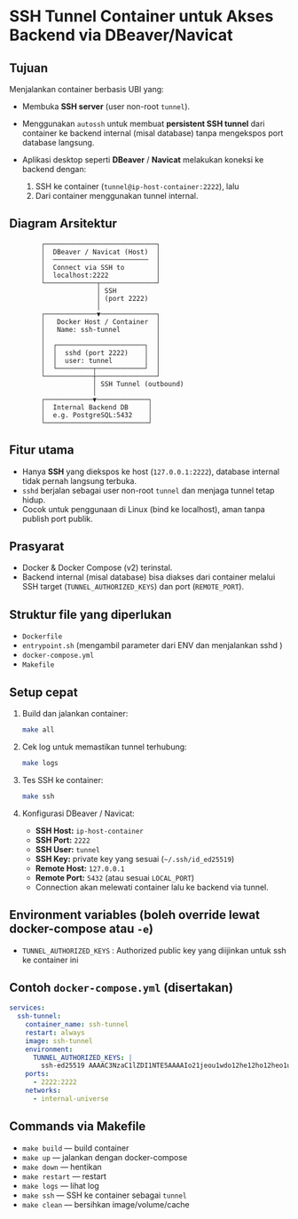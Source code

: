 # SSH Tunnel Container untuk Akses Backend via DBeaver/Navicat

## Tujuan

Menjalankan container berbasis UBI yang:

* Membuka **SSH server** (user non-root `tunnel`).
* Menggunakan `autossh` untuk membuat **persistent SSH tunnel** dari container ke backend internal (misal database) tanpa mengekspos port database langsung.
* Aplikasi desktop seperti **DBeaver** / **Navicat** melakukan koneksi ke backend dengan:

  1. SSH ke container (`tunnel@ip-host-container:2222`), lalu
  2. Dari container menggunakan tunnel internal.

## Diagram Arsitektur

```
        ┌────────────────────────────┐
        │  DBeaver / Navicat (Host)  │
        │  ────────────────────────  │
        │  Connect via SSH to        │
        │  localhost:2222            │
        └─────────────┬──────────────┘
                      │ SSH
                      │ (port 2222)
                      │
        ┌─────────────▼──────────────┐
        │   Docker Host / Container  │
        │   Name: ssh-tunnel         │
        │                            │
        │  ┌──────────────────────┐  │
        │  │  sshd (port 2222)    │  │
        │  │  user: tunnel        │  │
        │  └─────────┬────────────┘  │
        └────────────┼───────────────┘
                     │ SSH Tunnel (outbound)
                     │
        ┌────────────▼─────────────┐
        │  Internal Backend DB     │
        │  e.g. PostgreSQL:5432    │
        └──────────────────────────┘
```

## Fitur utama

* Hanya **SSH** yang diekspos ke host (`127.0.0.1:2222`), database internal tidak pernah langsung terbuka.
* `sshd` berjalan sebagai user non-root `tunnel` dan menjaga tunnel tetap hidup.
* Cocok untuk penggunaan di Linux (bind ke localhost), aman tanpa publish port publik.

## Prasyarat

* Docker & Docker Compose (v2) terinstal.
* Backend internal (misal database) bisa diakses dari container melalui SSH target (`TUNNEL_AUTHORIZED_KEYS`) dan port (`REMOTE_PORT`).

## Struktur file yang diperlukan

* `Dockerfile`
* `entrypoint.sh` (mengambil parameter dari ENV dan menjalankan sshd )
* `docker-compose.yml`
* `Makefile`

## Setup cepat
1. Build dan jalankan container:

   ```bash
   make all
   ```
2. Cek log untuk memastikan tunnel terhubung:

   ```bash
   make logs
   ```
3. Tes SSH ke container:

   ```bash
   make ssh
   ```
4. Konfigurasi DBeaver / Navicat:

   * **SSH Host:** `ip-host-container`
   * **SSH Port:** `2222`
   * **SSH User:** `tunnel`
   * **SSH Key:** private key yang sesuai (`~/.ssh/id_ed25519`)
   * **Remote Host:** `127.0.0.1`
   * **Remote Port:** `5432` (atau sesuai `LOCAL_PORT`)
   * Connection akan melewati container lalu ke backend via tunnel.

## Environment variables (boleh override lewat docker-compose atau `-e`)

* `TUNNEL_AUTHORIZED_KEYS` : Authorized public key yang diijinkan untuk ssh ke container ini

## Contoh `docker-compose.yml` (disertakan)

```yaml
services:
  ssh-tunnel:
    container_name: ssh-tunnel
    restart: always
    image: ssh-tunnel
    environment:
      TUNNEL_AUTHORIZED_KEYS: |
        ssh-ed25519 AAAAC3NzaC1lZDI1NTE5AAAAIo21jeou1wdo12he12ho12heo1udho1uwo test1
    ports:
      - 2222:2222
    networks:
      - internal-universe
```

## Commands via Makefile

* `make build` — build container
* `make up` — jalankan dengan docker-compose
* `make down` — hentikan
* `make restart` — restart
* `make logs` — lihat log
* `make ssh` — SSH ke container sebagai `tunnel`
* `make clean` — bersihkan image/volume/cache